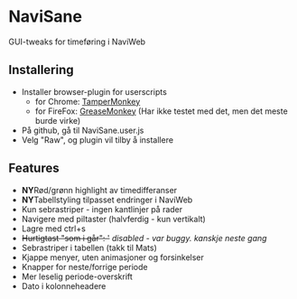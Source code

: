 NaviSane
========

GUI-tweaks for timeføring i NaviWeb

Installering
------------
* Installer browser-plugin for userscripts
  * for Chrome: [TamperMonkey](https://chrome.google.com/webstore/detail/tampermonkey/dhdgffkkebhmkfjojejmpbldmpobfkfo)
  * for FireFox: [GreaseMonkey](https://addons.mozilla.org/en-US/firefox/addon/greasemonkey/) (Har ikke testet med det, men det meste burde virke)
* På github, gå til NaviSane.user.js
* Velg "Raw", og plugin vil tilby å installere

Features
--------
* **NY**Rød/grønn highlight av timedifferanser
* **NY**Tabellstyling tilpasset endringer i NaviWeb
* Kun sebrastriper - ingen kantlinjer på rader
* Navigere med piltaster (halvferdig - kun vertikalt)
* Lagre med ctrl+s 
* ~~Hurtigtast "som i går": '~~ _disabled - var buggy. kanskje neste gang_
* Sebrastriper i tabellen (takk til Mats)
* Kjappe menyer, uten animasjoner og forsinkelser
* Knapper for neste/forrige periode
* Mer leselig periode-overskrift
* Dato i kolonneheadere
